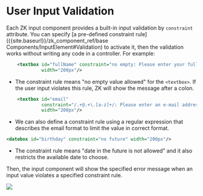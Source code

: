 # User Input Validation

Each ZK input component provides a built-in input validation by `constraint` attribute. You can specify [a pre-defined constraint rule]({{site.baseurl}}/zk_component_ref/base Components/InputElement#Validation)
to activate it, then the validation works without writing any code in a controller. For example:

```xml
    <textbox id="fullName" constraint="no empty: Please enter your full name"
             width="200px"/>
```

-   The constraint rule means "no empty value allowed" for the
    `<textbox>`. If the user input violates this rule, ZK will show the
    message after a colon.


```xml
    <textbox id="email"
             constraint="/.+@.+\.[a-z]+/: Please enter an e-mail address"
             width="200px"/>
```

-   We can also define a constraint rule using a regular expression that
    describes the email format to limit the value in correct format.


```xml
<datebox id="birthday" constraint="no future" width="200px"/>
```

-   The constraint rule means "date in the future is not allowed" and it
    also restricts the available date to choose.

Then, the input component will show the specified error message when an
input value violates a specified constraint rule.

![ ]({{site.baseurl}}/zk_essentials/images/ze-ch5-email-constraint.png)
